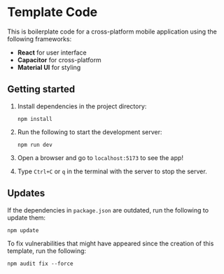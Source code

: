 # Template Code

This is boilerplate code for a cross-platform mobile application using the following frameworks:
- **React** for user interface
- **Capacitor** for cross-platform
- **Material UI** for styling

## Getting started

1. Install dependencies in the project directory:

    ```
    npm install
    ```

2. Run the following to start the development server:

    ```
    npm run dev
    ```

3. Open a browser and go to `localhost:5173` to see the app!

4. Type `Ctrl+C` or `q` in the terminal with the server to stop the server.

## Updates

If the dependencies in `package.json` are outdated, run the following to update them:

```
npm update
```

To fix vulnerabilities that might have appeared since the creation of this template, run the following:

```
npm audit fix --force
```
